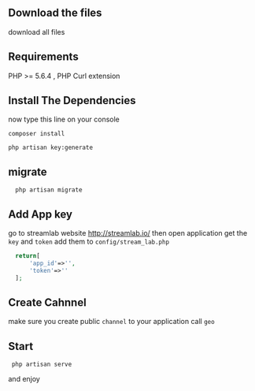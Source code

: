 ## Download the files 

download all files

## Requirements

PHP >= 5.6.4 , 
PHP Curl extension 

## Install  The Dependencies

now type this line on your console

```
composer install
```
```
php artisan key:generate
```

## migrate

```
  php artisan migrate
```

## Add App key 

go to streamlab website http://streamlab.io/
then open application get the `key` and `token` add them to `config/stream_lab.php`

```php
  return[
      'app_id'=>'',
      'token'=>''
  ];
```

## Create Cahnnel

make sure you create public `channel` to your application call `geo`

## Start

```
 php artisan serve
```

and enjoy

